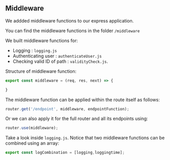 ## Middleware 

We addded middleware functions to our express application. 

You can find the middleware functions in the folder `/middleware`

We built middleware functions for:
 - Logging : `logging.js`
 - Authenticating user : `authenticateUser.js`
 - Checking valid ID of path : `validityCheck.js`. 


 Structure of middleware function: 

 ```` javascript
export const middleware = (req, res, next) => {

}
 ````

The middleware function can be applied within the route itself as follows: 

 ```` javascript
router.get('/endpoint', middleware, endpointFunction);
 ````

Or we can also apply it for the full router and all its endpoints using: 

 ```` javascript
router.use(middleware);
````

Take a look inside `logging.js`. Notice that two middleware functions can be combined using an array: 
 ```` javascript
export const logCombination = [logging,loggingtime];
````